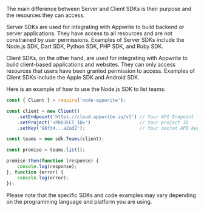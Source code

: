 The main difference between Server and Client SDKs is their purpose and the resources they can access. 

Server SDKs are used for integrating with Appwrite to build backend or server applications. They have access to all resources and are not constrained by user permissions. Examples of Server SDKs include the Node.js SDK, Dart SDK, Python SDK, PHP SDK, and Ruby SDK.

Client SDKs, on the other hand, are used for integrating with Appwrite to build client-based applications and websites. They can only access resources that users have been granted permission to access. Examples of Client SDKs include the Apple SDK and Android SDK.

Here is an example of how to use the Node.js SDK to list teams:

```javascript
const { Client } = require('node-appwrite');

const client = new Client()
    .setEndpoint('https://cloud.appwrite.io/v1') // Your API Endpoint
    .setProject('<PROJECT_ID>')                  // Your project ID
    .setKey('98fd4...a2ad2');                    // Your secret API key

const teams = new sdk.Teams(client);

const promise = teams.list();

promise.then(function (response) {
    console.log(response);
}, function (error) {
    console.log(error);
});
```

Please note that the specific SDKs and code examples may vary depending on the programming language and platform you are using.